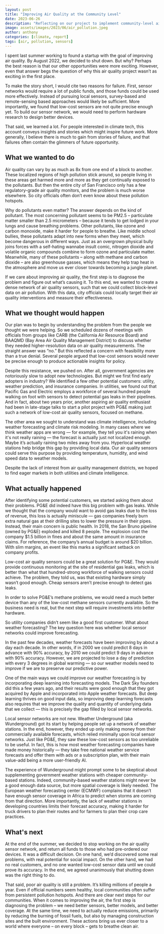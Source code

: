 ```yaml
---
layout: post
title: "Improving Air Quality at the Community Level"
date: 2023-06-26
description: "Reflecting on our project to implement community-level air quality monitoring"
image: assets/images/2023/06/air_pollution.jpeg
author: anthony
categories: [climate, report]
tags: [air, pollution, sensors]
---
```


I spent last summer working to found a startup with the goal of improving air quality. By August 2022, we decided to shut down. But why? Perhaps the best reason is that our other opportunities were more exciting. However, even that answer begs the question of why this air quality project wasn’t as exciting in the first place. 

To make the story short, I would cite two reasons for failure. First, sensor networks would require a lot of public funds, and those funds could be used more effectively. Instead of pursuing local sensors, survey-based and remote-sensing based approaches would likely be sufficient. More importantly, we found that low-cost sensors are not quite precise enough yet. To build our sensor network, we would need to perform hardware research to design better devices. 

That said, we learned a lot. For people interested in climate tech, this account conveys insights and stories which might inspire future work. More generally, I believe there is much to gain from stories of failure, and that failures often contain the glimmers of future opportunity. 

## What we wanted to do

Air quality can vary by as much as 8x from one end of a block to another. These localized regions of high pollution stick around, so people living in these areas get harmed more and more as they get continually exposed to the pollutants. But then the entire city of San Francisco only has a few regulatory-grade air quality monitors, and the problem is much worse elsewhere. So city officials often don’t even know about these pollution hotspots. 

Why do pollutants even matter? The answer depends on the kind of pollutant. The most concerning pollutant seems to be PM2.5 – particulate matter smaller than 2.5 micrometers – because it tends to get lodged in your lungs and cause breathing problems. Other pollutants, like ozone and carbon monoxide, make it harder for people to breathe. Like middle school bullies, these pollutants adapt into new forms when they meet, which become dangerous in different ways. Just as an overgrown physical bully joins forces with a self-hating wannabe insult comic, nitrogen dioxide and volatile organic compounds combine to form ozone and particulate matter. Meanwhile, many of these pollutants – along with methane and carbon dioxide – are also greenhouse gasses, which means they help trap heat in the atmosphere and move us ever closer towards becoming a jungle planet. 

If we care about improving air quality, the first step is to diagnose the problem and figure out what’s causing it. To this end, we wanted to create a dense network of air quality sensors, such that we could collect block-level data on air pollution. With this data, city officials could locally target their air quality interventions and measure their effectiveness. 

## What we thought would happen

Our plan was to begin by understanding the problem from the people we thought we were helping. So we scheduled dozens of meetings with officials from groups like CARB (the California Air Resource Board) and BAAQMD (Bay Area Air Quality Management District) to discuss whether they needed higher-resolution data on air quality measurements. The straight answer was “no.” But this reflected a concern with feasibility more than a true denial. Several people argued that low-cost sensors would never be precise enough to produce actionable insights for policy. 

Despite this resistance, we pushed on. After all, government agencies are notoriously slow to adopt new technologies. But might we first find early adopters in industry? We identified a few other potential customers: utility, weather prediction, and insurance companies. In utilities, we found out that Pacific Gas and Electric employs a workforce of several hundred people walking on foot with sensors to detect potential gas leaks in their pipelines. And in fact, about two years prior, another aspiring air quality enthusiast had been in late-stage talks to start a pilot project with PG&E making just such a network of low-cost air quality sensors, focused on methane. 

The other area we sought to understand was climate intelligence, including weather forecasting and climate risk modeling. In many cases where we think weather apps are wrong — for example, they tell you it's raining when it's not really raining — the forecast is actually just not localized enough. Maybe it’s actually raining two miles away from you. Hyperlocal weather stations help bridge this gap by providing local data. Our air quality sensors could serve this purpose by providing temperature, humidity, and wind speed data to weather models. 

Despite the lack of interest from air quality management districts, we hoped to find eager markets in both utilities and climate intelligence.

## What actually happened

After identifying some potential customers, we started asking them about their problems. PG&E did indeed have this big problem with gas leaks. While we thought that the company would want to avoid gas leaks due to the loss of revenue, this loss is actually miniscule — gas companies freely burn extra natural gas at their drilling sites to lower the pressure in their pipes. Instead, their main concern is public health. In 2018, the San Bruno pipeline (owned by PG&E) exploded and killed 8 people. The explosion cost the company $1.5 billion in fines and about the same amount in insurance claims. For reference, the company’s annual budget is around $20 billion. With slim margins, an event like this marks a significant setback on company profits. 

Low-cost air quality sensors could be a great solution for PG&E. They would provide continuous monitoring at the site of residential gas leaks, which is better than what that hundred-strong workforce of walking sensors could achieve. The problem, they told us, was that existing hardware simply wasn’t good enough. Cheap sensors aren’t precise enough to detect gas leaks. 

In order to solve PG&E’s methane problems, we would need a much better device than any of the low-cost methane sensors currently available. So the business need is real, but the next step will require investments into better hardware. 

So utility companies didn’t seem like a good first customer. What about weather forecasting? The key question here was whether local sensor networks could improve forecasting. 

In the past few decades, weather forecasts have been improving by about a day each decade. In other words, if in 2000 we could predict 8 days in advance with 90% accuracy, by 2010 we could predict 9 days in advance with 90% accuracy. However, we are projected to lose a day of prediction with every 3 degrees in global warming — so our weather models need to improve if we are to preserve our predictive power. 

One of the main ways we could improve our weather forecasting is by incorporating deep learning into forecasting models. The Dark Sky founders did this a few years ago, and their results were good enough that they got acquired by Apple and incorporated into Apple weather forecasts. But deep learning thrives on good input data, so improving deep learning forecasts also requires that we improve the quality and quantity of underlying data that we collect — this is precisely the gap filled by local sensor networks. 

Local sensor networks are not new. Weather Underground (aka Wunderground) got its start by helping people set up a network of weather stations. In the end, however, they ended up only making money from their commercially available forecasts, which relied minimally upon local sensor networks. Just like PG&E, they saw these low-cost sensors as too unreliable to be useful. In fact, this is how most weather forecasting companies have made money historically — they take free national weather service forecasts and offer them with ads or a subscription plan, with their main value-add being a more user-friendly AI. 
  
The experience of Wunderground might prompt some to be skeptical about supplementing government weather stations with cheaper community-based stations. Indeed, community-based weather stations might never be a good enough data source, but more spatial coverage is likely needed. The European weather forecasting center (ECMWF) complains that it doesn’t have enough sensor coverage in Africa to predict when storms are coming from that direction. More importantly, the lack of weather stations in developing countries limits their forecast accuracy, making it harder for truck drivers to plan their routes and for farmers to plan their crop care practices. 

## What's next

At the end of the summer, we decided to stop working on the air quality sensor network, and return all funds to those who had pre-ordered our devices. It was a difficult decision. On one hand, we’d discovered some real problems, with real potential for social impact. On the other hand, we had no real customers, and no one wanted low-cost sensor data until we could prove its accuracy. In the end, we agreed unanimously that shutting down was the right thing to do. 

That said, poor air quality is still a problem. It’s killing millions of people a year. Even if official numbers seem healthy, local communities often suffer from persistent pollution hotspots. And there are clear next steps for our communities. When it comes to improving the air, the first step is diagnosing the problem – we need better sensors, better models, and better coverage. At the same time, we need to actually reduce emissions, primarily by reducing the burning of fossil fuels, but also by managing construction sites and the built environment. These actions bring us ever closer to a world where everyone – on every block – gets to breathe clean air. 
